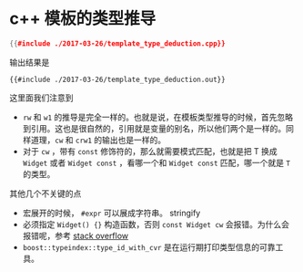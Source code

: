 # c++ 模板的类型推导



```cpp
{{#include ./2017-03-26/template_type_deduction.cpp}}
```



输出结果是


```text
{{#include ./2017-03-26/template_type_deduction.out}}
```

这里面我们注意到

 - `rw` 和 `w1` 的推导是完全一样的。也就是说，在模板类型推导的时候，首先忽略到引用。这也是很自然的，引用就是变量的别名，所以他们两个是一样的。同样道理，`cw` 和 `crw1` 的输出也是一样的。
 - 对于 `cw` ，带有 `const` 修饰符的，那么就需要模式匹配，也就是把 T 换成 `Widget` 或者 `Widget const` ，看哪一个和 `Widget const` 匹配，哪一个就是 `T` 的类型。


其他几个不关键的点

 - 宏展开的时候， `#expr` 可以展成字符串。 stringify
 - 必须指定 `Widget() {}` 构造函数，否则 `const Widget cw` 会报错。为什么会报错呢，参考 [stack overflow](http://stackoverflow.com/questions/7411515/why-does-c-require-a-user-provided-default-constructor-to-default-construct-a)
 - `boost::typeindex::type_id_with_cvr` 是在运行期打印类型信息的可靠工具。
